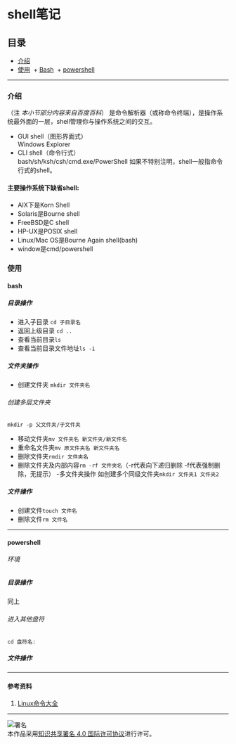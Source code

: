 # shell笔记
## 目录
- [介绍](https://github.com/person-0/note/语法/blob/master/Shell.md#介绍)
- [使用](https://github.com/person-0/note/语法/blob/master/Shell.md#使用)
  + [Bash](https://github.com/person-0/note/语法/blob/master/Shell.md#使用)
  + [powershell](https://github.com/person-0/note/语法/blob/master/Shell.md#环境)
***
### 介绍
（注 *本小节部分内容来自百度百科*）
是命令解析器（或称命令终端），是操作系统最外面的一层，shell管理你与操作系统之间的交互。
- GUI shell（图形界面式）  
Windows Explorer
- CLI shell（命令行式）  
bash/sh/ksh/csh/cmd.exe/PowerShell
如果不特别注明，shell一般指命令行式的shell。
#### 主要操作系统下缺省shell:
- AIX下是Korn Shell
- Solaris是Bourne shell
- FreeBSD是C shell
- HP-UX是POSIX shell
- Linux/Mac OS是Bourne Again shell(bash)
- window是cmd/powershell
### 使用
#### bash
##### 目录操作
- 进入子目录
`cd 子目录名`
- 返回上级目录
`cd ..`
- 查看当前目录`ls`
- 查看当前目录文件地址`ls -i`
##### 文件夹操作
- 创建文件夹
`mkdir 文件夹名`
###### 创建多层文件夹
`mkdir -p 父文件夹/子文件夹`
- 移动文件夹`mv 文件夹名 新文件夹/新文件名`
- 重命名文件夹`mv 原文件夹名 新文件夹名`
- 删除文件夹`rmdir 文件夹名`
- 删除文件夹及内部内容`rm -rf 文件夹名`（-r代表向下递归删除 -f代表强制删除，无提示）
-多文件夹操作
如创建多个同级文件夹`mkdir 文件夹1 文件夹2`
##### 文件操作
- 创建文件`touch 文件名`
- 删除文件`rm 文件名`
***
#### powershell
###### 环境
##### 目录操作
同上
###### 进入其他盘符
`cd 盘符名:`
##### 文件操作
***
#### 参考资料
1. [Linux命令大全](http://man.linuxde.net/)
***
![署名](https://licensebuttons.net/l/by/4.0/88x31.png)  
本作品采用<a rel="license" href="https://creativecommons.org/licenses/by/4.0/">知识共享署名 4.0 国际许可协议</a>进行许可。
